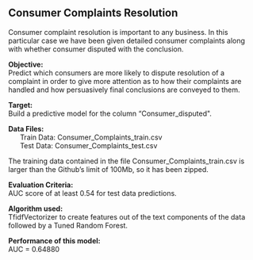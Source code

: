 ## Consumer Complaints Resolution 

Consumer complaint resolution is important to any business. In this particular case we have been given detailed
consumer complaints along with whether consumer disputed with the conclusion.  

**Objective:**  
Predict which consumers are more likely to dispute resolution of a complaint in order to give
more attention as to how their complaints are handled and how persuasively final conclusions are conveyed to them.  

**Target:**  
Build a predictive model for the column “Consumer_disputed".

**Data Files:**  
&nbsp;&nbsp;&nbsp;&nbsp;&nbsp;&nbsp;Train Data: Consumer_Complaints_train.csv  
&nbsp;&nbsp;&nbsp;&nbsp;&nbsp;&nbsp;Test Data:  Consumer_Complaints_test.csv

The training data contained in the file Consumer_Complaints_train.csv is larger than the Github’s limit of 100Mb, so it has been zipped.                                                                                                                                                  

**Evaluation Criteria:**  
AUC score of at least 0.54 for test data predictions.

**Algorithm used:**  
TfidfVectorizer to create features out of the text components of the data followed by a Tuned Random Forest.

**Performance of this model:**  
AUC = 0.64880
